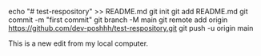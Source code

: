 echo "# test-respository" >> README.md
git init
git add README.md
git commit -m "first commit"
git branch -M main
git remote add origin https://github.com/dev-poshhh/test-respository.git
git push -u origin main

This is a new edit from my local computer.
